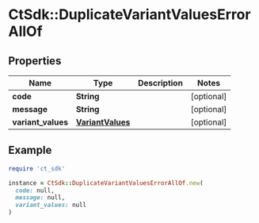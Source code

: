 # CtSdk::DuplicateVariantValuesErrorAllOf

## Properties

| Name | Type | Description | Notes |
| ---- | ---- | ----------- | ----- |
| **code** | **String** |  | [optional] |
| **message** | **String** |  | [optional] |
| **variant_values** | [**VariantValues**](VariantValues.md) |  | [optional] |

## Example

```ruby
require 'ct_sdk'

instance = CtSdk::DuplicateVariantValuesErrorAllOf.new(
  code: null,
  message: null,
  variant_values: null
)
```

